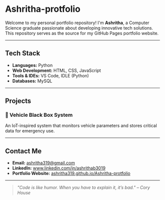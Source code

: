 # Ashritha-protfolio

Welcome to my personal portfolio repository! I'm **Ashritha**, a Computer Science graduate passionate about developing innovative tech solutions. This repository serves as the source for my GitHub Pages portfolio website.

---

##  Tech Stack
- **Languages:** Python
- **Web Development:** HTML, CSS, JavaScript
- **Tools & IDEs:**  VS Code, IDLE (Python)
- **Databases:** MySQL

---

## Projects

### 🔧 Vehicle Black Box System  
An IoT-inspired system that monitors vehicle parameters and stores critical data for emergency use.


---

##  Contact Me

- **Email:** ashritha319@gmail.com  
- **LinkedIn:** www.linkedin.com/in/ashrithab3019 
- **Portfolio Website:** [ashritha319.github.io/Ashritha-protfolio](https://ashritha319.github.io/Ashritha-protfolio)

---

> *"Code is like humor. When you have to explain it, it’s bad." – Cory House*
